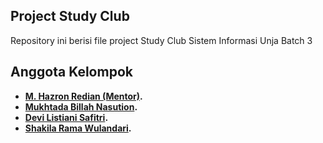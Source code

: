 ## Project Study Club

Repository ini berisi file project Study Club Sistem Informasi Unja
Batch 3

## Anggota Kelompok
- **[M. Hazron Redian (Mentor)](https://github.com/Hazron).**
- **[Mukhtada Billah Nasution](https://github.com/yotadaa).**
- **[Devi Listiani Safitri](https://github.com/devilistiani).**
- **[Shakila Rama Wulandari](https://github.com/Shakila10).**

